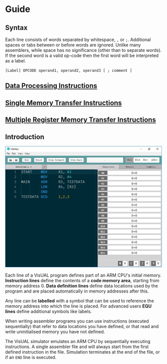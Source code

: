 ﻿# Guide

## Syntax

Each line consists of *words* separated by whitespace, `,` or `;`. Additional spaces or tabs between or before words are ignored. Unlike many assemblers, while space has no significance (other than to separate words). If the second word is a valid op-code then the first word will be interpreted as a label.


```
[Label] OPCODE operand1, operand2, operand3 [ ; comment ]
```



## [Data Processing Instructions](https://tomcl.github.io/visual2.github.io/data-processing.html#arm-data-processing-instructions)

## [Single Memory Transfer Instructions](#mem-instructions)

## [Multiple Register Memory Transfer Instructions](#mult-mem-instructions)


## Introduction

![](visual-screen.jpg)

Each line of a VisUAL program defines part of an ARM CPU's initial memory. **Instruction lines** define the contents of a **code memory area**, starting from memory address 0. **Data definition lines** define data locations used by the program and are placed automatically in memory addresses after this.

Any line can be **labelled** with a symbol that can be used to reference the memory address into which the line is placed. For advanced users **EQU lines** define additional symbols like labels.

When writing assembler programs you can use instructions (executed sequentially) that refer to data locations you have defined, or that read and write uninitialised memory you have not defined.

The VisUAL simulator emulates an ARM CPU by sequentially executing instructions. A single assembler file and will always start from the first defined instruction in the file. Simulation terminates at the end of the file, or if an `END` line is executed.